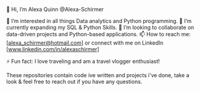 👋 Hi, I’m Alexa Quinn @Alexa-Schirmer

👀 I’m interested in all things Data analytics and Python programming.
🌱 I’m currently expanding my SQL & Python Skills.
💞️ I’m looking to collaborate on data-driven projects and Python-based applications.
📫 How to reach me: [alexa_schirmer@hotmail.com] or connect with me on LinkedIn [www.linkedin.com/in/alexaschirmer]

⚡ Fun fact: I love traveling and am a travel vlogger enthusiast!

These repositories contain code ive written and projects i've done, take a look & feel free to reach out if you have any questions.

<!---
Alexa-Schirmer/Alexa-Schirmer is a ✨ special ✨ repository because its `README.md` (this file) appears on your GitHub profile.
You can click the Preview link to take a look at your changes.
--->
